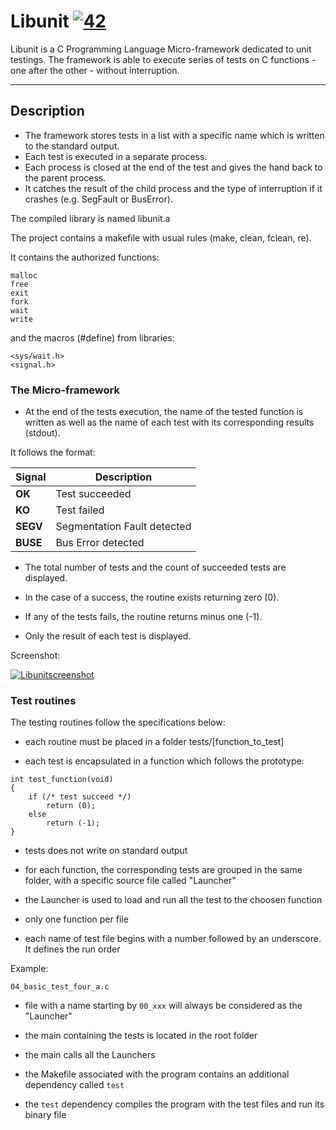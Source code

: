 # Libunit [![42](https://i.imgur.com/9NXfcit.jpg)](i.imgur.com/9NXfcit.jpg)

Libunit is a C Programming Language Micro-framework dedicated to unit testings.
The framework is able to execute series of tests on C functions - one after the other - without interruption.

---

## Description

- The framework stores tests in a list with a specific name which is written to the standard output.
- Each test is executed in a separate process.
- Each process is closed at the end of the test and gives the hand back to the parent process.
- It catches the result of the child process and the type of interruption if it crashes (e.g. SegFault or BusError).

The compiled library is named libunit.a

The project contains a makefile with usual rules (make, clean, fclean, re).

It contains the authorized functions:
```shell=
malloc
free
exit
fork
wait
write
```

and the macros (#define) from libraries:
```shell=
<sys/wait.h>
<signal.h>
```

### The Micro-framework

- At the end of the tests execution, the name of the tested function is written as well as the name of each test with its corresponding results (stdout).

It follows the format:

| Signal | Description |
| --- | --- |
| **OK** | Test succeeded |
| **KO** | Test failed |
| **SEGV** | Segmentation Fault detected |
| **BUSE** | Bus Error detected |

- The total number of tests and the count of succeeded tests are displayed.

- In the case of a success, the routine exists returning zero (0).

- If any of the tests fails, the routine returns minus one (-1).

- Only the result of each test is displayed.

Screenshot:

[![Libunitscreenshot](https://i.imgur.com/h67sm9Z.png)](i.imgur.com/h67sm9Z.png)

### Test routines

The testing routines follow the specifications below:

- each routine must be placed in a folder tests/[function_to_test]

- each test is encapsulated in a function which follows the prototype:

```C=
int test_function(void)
{
	if (/* test succeed */)
		return (0);
	else
		return (-1);
}
```

- tests does not write on standard output

- for each function, the corresponding tests are grouped in the same folder, with a specific source file called "Launcher"

- the Launcher is used to load and run all the test to the choosen function

- only one function per file

- each name of test file begins with a number followed by an underscore. It defines the run order 

Example:
```shell=
04_basic_test_four_a.c
```

- file with a name starting by ```00_xxx``` will always be considered as the "Launcher"

- the main containing the tests is located in the root folder

- the main calls all the Launchers

- the Makefile associated with the program contains an additional dependency called ```test```

- the ```test``` dependency compiles the program with the test files and run its binary file


